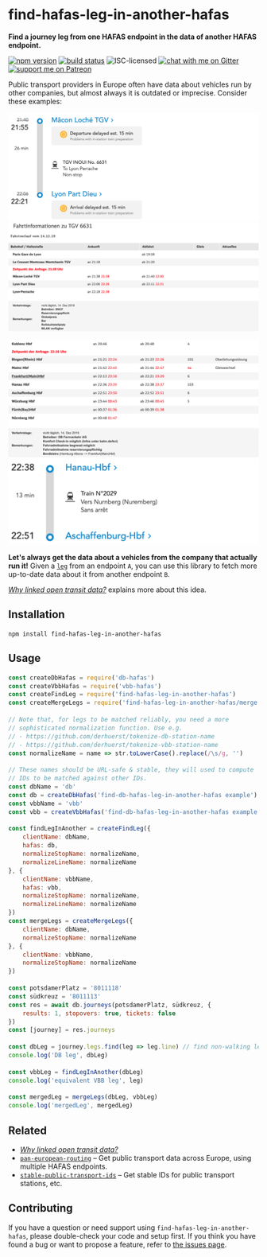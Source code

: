 # find-hafas-leg-in-another-hafas

**Find a journey leg from one HAFAS endpoint in the data of another HAFAS endpoint.**

[![npm version](https://img.shields.io/npm/v/find-hafas-leg-in-another-hafas.svg)](https://www.npmjs.com/package/find-hafas-leg-in-another-hafas)
[![build status](https://api.travis-ci.org/derhuerst/find-hafas-leg-in-another-hafas.svg?branch=master)](https://travis-ci.org/derhuerst/find-hafas-leg-in-another-hafas)
![ISC-licensed](https://img.shields.io/github/license/derhuerst/find-hafas-leg-in-another-hafas.svg)
[![chat with me on Gitter](https://img.shields.io/badge/chat%20with%20me-on%20gitter-512e92.svg)](https://gitter.im/derhuerst)
[![support me on Patreon](https://img.shields.io/badge/support%20me-on%20patreon-fa7664.svg)](https://patreon.com/derhuerst)

Public transport providers in Europe often have data about vehicles run by other companies, but almost always it is outdated or imprecise. Consider these examples:

![sncf.com showing TGV 6631](docs/tgv-6631-sncf.png)
![bahn.de showing TGV 6631](docs/tgv-6631-db.png)

![bahn.de showing IC 2029](docs/ic-2029-db.png)
![sncf.com showing IC 2029](docs/ic-2029-sncf.png)

**Let's always get the data about a vehicles from the company that actually run it!** Given a [`leg`](https://github.com/public-transport/friendly-public-transport-format/blob/1.2.1/spec/readme.md#journey) from an endpoint `A`, you can use this library to fetch more up-to-date data about it from another endpoint `B`.

[*Why linked open transit data?*](https://github.com/public-transport/why-linked-open-transit-data) explains more about this idea.


## Installation

```shell
npm install find-hafas-leg-in-another-hafas
```


## Usage

```js
const createDbHafas = require('db-hafas')
const createVbbHafas = require('vbb-hafas')
const createFindLeg = require('find-hafas-leg-in-another-hafas')
const createMergeLegs = require('find-hafas-leg-in-another-hafas/merge')

// Note that, for legs to be matched reliably, you need a more
// sophisticated normalization function. Use e.g.
// - https://github.com/derhuerst/tokenize-db-station-name
// - https://github.com/derhuerst/tokenize-vbb-station-name
const normalizeName = name => str.toLowerCase().replace(/\s/g, '')

// These names should be URL-safe & stable, they will used to compute
// IDs to be matched against other IDs.
const dbName = 'db'
const db = createDbHafas('find-db-hafas-leg-in-another-hafas example')
const vbbName = 'vbb'
const vbb = createVbbHafas('find-db-hafas-leg-in-another-hafas example')

const findLegInAnother = createFindLeg({
	clientName: dbName,
	hafas: db,
	normalizeStopName: normalizeName,
	normalizeLineName: normalizeName
}, {
	clientName: vbbName,
	hafas: vbb,
	normalizeStopName: normalizeName,
	normalizeLineName: normalizeName
})
const mergeLegs = createMergeLegs({
	clientName: dbName,
	normalizeStopName: normalizeName
}, {
	clientName: vbbName,
	normalizeStopName: normalizeName
})

const potsdamerPlatz = '8011118'
const südkreuz = '8011113'
const res = await db.journeys(potsdamerPlatz, südkreuz, {
	results: 1, stopovers: true, tickets: false
})
const [journey] = res.journeys

const dbLeg = journey.legs.find(leg => leg.line) // find non-walking leg
console.log('DB leg', dbLeg)

const vbbLeg = findLegInAnother(dbLeg)
console.log('equivalent VBB leg', leg)

const mergedLeg = mergeLegs(dbLeg, vbbLeg)
console.log('mergedLeg', mergedLeg)
```


## Related

- [*Why linked open transit data?*](https://github.com/public-transport/why-linked-open-transit-data)
- [`pan-european-routing`](https://github.com/derhuerst/pan-european-routing) – Get public transport data across Europe, using multiple HAFAS endpoints.
- [`stable-public-transport-ids`](https://github.com/derhuerst/stable-public-transport-ids) – Get stable IDs for public transport stations, etc.


## Contributing

If you have a question or need support using `find-hafas-leg-in-another-hafas`, please double-check your code and setup first. If you think you have found a bug or want to propose a feature, refer to [the issues page](https://github.com/derhuerst/find-hafas-leg-in-another-hafas/issues).
